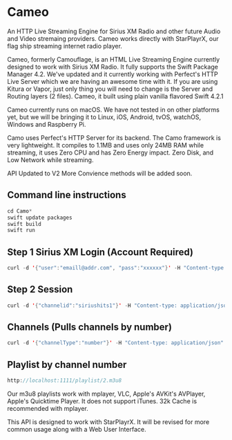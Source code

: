 # Cameo

An HTTP Live Streaming Engine for Sirius XM Radio and other future Audio and Video stremaing providers. Cameo works directly with StarPlayrX, our flag ship streaming internet radio player.

Cameo, formerly Camouflage, is an HTML Live Streaming Engine currently designed to work with Sirius XM Radio. It fully supports the Swift Package Manager 4.2. We've updated and it currently working with Perfect's HTTP Live Server which we are having an awesome time with it. If you are using Kitura or Vapor, just only thing you will need to change is the Server and Routing layers (2 files). Cameo, it built using plain vanilla flavored Swift 4.2.1

Cameo currently runs on macOS. We have not tested in on other platforms yet, but we will be bringing it to Linux, iOS, Android, tvOS, watchOS, Windows and Raspberry Pi.

Camo uses Perfect's HTTP Server for its backend. The Camo framework is very lightweight. It compiles to 1.1MB and uses only 24MB RAM while streaming, it uses Zero CPU and has Zero Energy impact. Zero Disk, and Low Network while streaming.

API Updated to V2
More Convience methods will be added soon.

## Command line instructions
```swift
cd Camo*
swift update packages
swift build
swift run
```

## Step 1 Sirius XM Login (Account Required)
```swift
curl -d '{"user":"emaill@addr.com", "pass":"xxxxxx"}' -H "Content-type: application/json" -X POST http://localhost:1111/api/v2/login
```

## Step 2 Session
```swift
curl -d '{"channelid":"siriushits1"}' -H "Content-type: application/json" -X POST http://localhost:1111/api/v2/session
```

## Channels (Pulls channels by number)
```swift
curl -d '{"channelType":"number"}' -H "Content-type: application/json" -X POST http://localhost:1111/api/v1/channels
```

## Playlist by channel number
```swift
http://localhost:1111/playlist/2.m3u8
```

Our m3u8 playlists work with mplayer, VLC, Apple's AVKit's AVPlayer, Apple's Quicktime Player. It does not support iTunes. 32k Cache is recommended with mplayer.

This API is designed to work with StarPlayrX. It will be revised for more common usage along with a Web User Interface.
